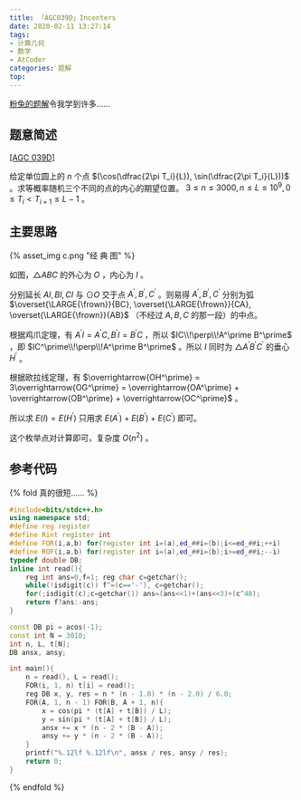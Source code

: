 ```yaml
---
title: 「AGC039D」Incenters
date: 2020-02-11 13:27:14
tags:
- 计算几何
- 数学
- AtCoder
categories: 题解
top:
---
```


[粉兔的题解](https://www.cnblogs.com/PinkRabbit/p/IOI2020Homework.html#agc039_d)令我学到许多……

## 题意简述

[[AGC 039D]](https://atcoder.jp/contests/agc039/tasks/agc039_d)

给定单位圆上的 $n$ 个点 $(\cos(\dfrac{2\pi T_i}{L}), \sin(\dfrac{2\pi T_i}{L}))$ 。求等概率随机三个不同的点的内心的期望位置。
$3\le n\le 3000, n\le L\le 10^9, 0\le T_i < T_{i + 1}\le L - 1$ 。

<!-- more -->

## 主要思路

{% asset_img c.png "经 典 图" %}

如图，$\triangle{ABC}$ 的外心为 $O$ ，内心为 $I$ 。

分别延长 $AI, BI, CI$ 与 $\odot O$ 交于点 $A^\prime, B^\prime, C^\prime$ 。则易得 $A^\prime, B^\prime, C^\prime$ 分别为弧 $\overset{\LARGE{\frown}}{BC}, \overset{\LARGE{\frown}}{CA}, \overset{\LARGE{\frown}}{AB}$ （不经过 $A, B, C$ 的那一段）的中点。

根据鸡爪定理，有 $A^\prime I = A^\prime C, B^\prime I = B^\prime C$ ，所以 $IC\\!\perp\\!A^\prime B^\prime$ ，即 $IC^\prime\\!\perp\\!A^\prime B^\prime$ 。所以 $I$ 同时为 $\triangle{A^\prime B^\prime C^\prime}$ 的垂心 $H^\prime$ 。

根据欧拉线定理，有 $\overrightarrow{OH^\prime} = 3\overrightarrow{OG^\prime} = \overrightarrow{OA^\prime} + \overrightarrow{OB^\prime} + \overrightarrow{OC^\prime}$ 。

所以求 $E(I) = E(H^\prime)$ 只用求 $E(A^\prime) + E(B^\prime) + E(C^\prime)$ 即可。

这个枚举点对计算即可，复杂度 $O(n^2)$ 。

## 参考代码

{% fold 真的很短…… %}
```cpp
#include<bits/stdc++.h>
using namespace std;
#define reg register
#define Rint register int
#define FOR(i,a,b) for(register int i=(a),ed_##i=(b);i<=ed_##i;++i)
#define ROF(i,a,b) for(register int i=(a),ed_##i=(b);i>=ed_##i;--i)
typedef double DB;
inline int read(){
	reg int ans=0,f=1; reg char c=getchar();
	while(!isdigit(c)) f^=(c=='-'), c=getchar();
	for(;isdigit(c);c=getchar()) ans=(ans<<1)+(ans<<3)+(c^48);
	return f?ans:-ans;
}

const DB pi = acos(-1);
const int N = 3010;
int n, L, t[N];
DB ansx, ansy;

int main(){
	n = read(), L = read();
	FOR(i, 1, n) t[i] = read();
	reg DB x, y, res = n * (n - 1.0) * (n - 2.0) / 6.0;
	FOR(A, 1, n - 1) FOR(B, A + 1, n){
		x = cos(pi * (t[A] + t[B]) / L);
		y = sin(pi * (t[A] + t[B]) / L);
		ansx += x * (n - 2 * (B - A));
		ansy += y * (n - 2 * (B - A));
	}
	printf("%.12lf %.12lf\n", ansx / res, ansy / res);
	return 0;
}
```
{% endfold %}